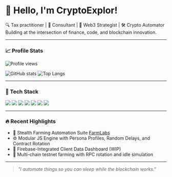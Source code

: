 # 👋 Hello, I'm CryptoExplor!

🔍 Tax practitioner | 🧠 Consultant | 🧪 Web3 Strategist | 🛠️ Crypto Automator  
Building at the intersection of finance, code, and blockchain innovation.

---

### 📈 Profile Stats

![Profile views](https://komarev.com/ghpvc/?username=CryptoExplor&label=Profile%20views&color=0e75b6&style=flat)

![GitHub stats](https://github-readme-stats.vercel.app/api?username=CryptoExplor&show_icons=true&theme=radical)
![Top Langs](https://github-readme-stats.vercel.app/api/top-langs/?username=CryptoExplor&layout=compact&theme=radical)

---

### 🧰 Tech Stack
<div align="left">
  <img src="https://img.shields.io/badge/-Solidity-363636?style=for-the-badge&logo=solidity" />
  <img src="https://img.shields.io/badge/-JavaScript-black?style=for-the-badge&logo=javascript" />
  <img src="https://img.shields.io/badge/-HTML5-E34F26?style=for-the-badge&logo=html5&logoColor=white" />
  <img src="https://img.shields.io/badge/-CSS3-1572B6?style=for-the-badge&logo=css3" />
  <img src="https://img.shields.io/badge/-Node.js-339933?style=for-the-badge&logo=nodedotjs" />
  <img src="https://img.shields.io/badge/-Ethers.js-purple?style=for-the-badge" />
  <img src="https://img.shields.io/badge/-Web3.js-green?style=for-the-badge" />
</div>

---

### 🔥 Recent Highlights

- 🚀 Stealth Farming Automation Suite [FarmLabs](https://farmlabs.pages.dev/)
- ⚙️ Modular JS Engine with Persona Profiles, Random Delays, and Contract Rotation
- 🔐 Firebase-Integrated Client Data Dashboard (WIP)
- 🧪 Multi-chain testnet farming with RPC rotation and idle simulation

---

> *"I automate things so you can sleep while the blockchain works."*

